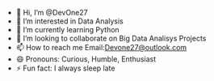 - 👋 Hi, I’m @DevOne27
- 👀 I’m interested in Data Analysis
- 🌱 I’m currently learning Python
- 💞️ I’m looking to collaborate on Big Data Analisys Projects
- 📫 How to reach me Email:Devone27@outlook.com
- 😄 Pronouns: Curious, Humble, Enthusiast
- ⚡ Fun fact: I always sleep late 

<!---
DevOne27/DevOne27 is a ✨ special ✨ repository because its `README.md` (this file) appears on your GitHub profile.
You can click the Preview link to take a look at your changes.
--->
